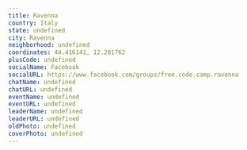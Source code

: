 ```yaml
---
title: Ravenna
country: Italy
state: undefined
city: Ravenna
neighborhood: undefined
coordinates: 44.416141, 12.201762
plusCode: undefined
socialName: Facebook
socialURL: https://www.facebook.com/groups/free.code.camp.ravenna
chatName: undefined
chatURL: undefined
eventName: undefined
eventURL: undefined
leaderName: undefined
leaderURL: undefined
oldPhoto: undefined
coverPhoto: undefined
---
```

